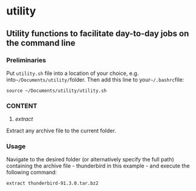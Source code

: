 # utility
## Utility functions to facilitate day-to-day jobs on the command line
### Preliminaries
Put ```utility.sh``` file into a location of your choice, e.g. into```~/Documents/utility/```folder.
Then add this line to your```~/.bashrc```file:
```commandline
source ~/Documents/utility/utility.sh
```
### CONTENT
1. _extract_

Extract any archive file to the current folder. 
### Usage
Navigate to the desired folder (or alternatively specify the full path) containing the archive file - thunderbird in this example - and execute the following command:
```commandline
extract thunderbird-91.3.0.tar.bz2
```